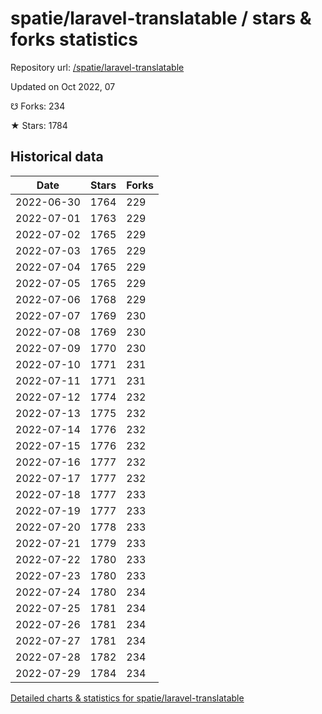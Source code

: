 # spatie/laravel-translatable / stars & forks statistics

Repository url: [/spatie/laravel-translatable](https://github.com/spatie/laravel-translatable)

Updated on Oct 2022, 07

☋ Forks: 234

★ Stars: 1784

## Historical data
| Date | Stars | Forks |
|------|-------|-------|
| 2022-06-30 | 1764 | 229 | 
| 2022-07-01 | 1763 | 229 | 
| 2022-07-02 | 1765 | 229 | 
| 2022-07-03 | 1765 | 229 | 
| 2022-07-04 | 1765 | 229 | 
| 2022-07-05 | 1765 | 229 | 
| 2022-07-06 | 1768 | 229 | 
| 2022-07-07 | 1769 | 230 | 
| 2022-07-08 | 1769 | 230 | 
| 2022-07-09 | 1770 | 230 | 
| 2022-07-10 | 1771 | 231 | 
| 2022-07-11 | 1771 | 231 | 
| 2022-07-12 | 1774 | 232 | 
| 2022-07-13 | 1775 | 232 | 
| 2022-07-14 | 1776 | 232 | 
| 2022-07-15 | 1776 | 232 | 
| 2022-07-16 | 1777 | 232 | 
| 2022-07-17 | 1777 | 232 | 
| 2022-07-18 | 1777 | 233 | 
| 2022-07-19 | 1777 | 233 | 
| 2022-07-20 | 1778 | 233 | 
| 2022-07-21 | 1779 | 233 | 
| 2022-07-22 | 1780 | 233 | 
| 2022-07-23 | 1780 | 233 | 
| 2022-07-24 | 1780 | 234 | 
| 2022-07-25 | 1781 | 234 | 
| 2022-07-26 | 1781 | 234 | 
| 2022-07-27 | 1781 | 234 | 
| 2022-07-28 | 1782 | 234 | 
| 2022-07-29 | 1784 | 234 | 


[Detailed charts & statistics for spatie/laravel-translatable](https://reviewgithub.com/rep/spatie/laravel-translatable)
